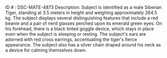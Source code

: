 ID # : DSC-MATE-4873
Description: Subject is identified as a male Siberian Tiger, standing at 3.5 meters in height and weighing approximately 264.5 kg. The subject displays several distinguishing features that include a red beanie and a pair of nerd glasses perched upon its emerald green eyes. On his forehead, there is a black tinted goggle device, which stays in place even when the subject is sleeping or resting. The subject's ears are adorned with red cross earrings, accentuating the tiger's fierce appearance. The subject also has a silver chain draped around his neck as a device for calming themselves down.